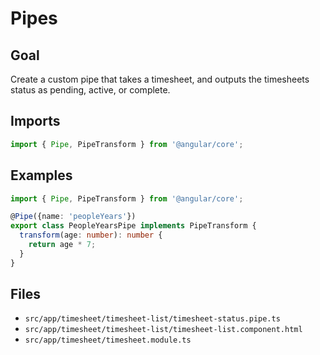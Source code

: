 # Pipes

## Goal

Create a custom pipe that takes a timesheet, and outputs the timesheets status as pending, active, or complete.

## Imports

```typescript
import { Pipe, PipeTransform } from '@angular/core';
```

## Examples

```typescript
import { Pipe, PipeTransform } from '@angular/core';

@Pipe({name: 'peopleYears'})
export class PeopleYearsPipe implements PipeTransform {
  transform(age: number): number {
    return age * 7;
  }
}
```

## Files

- `src/app/timesheet/timesheet-list/timesheet-status.pipe.ts`
- `src/app/timesheet/timesheet-list/timesheet-list.component.html`
- `src/app/timesheet/timesheet.module.ts`
